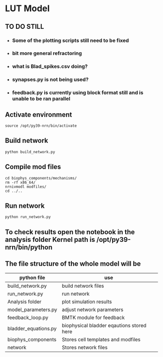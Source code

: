 # LUT Model

## TO DO STILL
* ### Some of the plotting scripts still need to be fixed
* ### bit more general refractoring
* ### what is Blad_spikes.csv doing?
* ### synapses.py is not being used?
* ### feedback.py is currently using block format still and is unable to be ran parallel

## Activate environment 
```
source /opt/py39-nrn/bin/activate
```
## Build network
```
python build_network.py
```
## Compile mod files
```
cd biophys_components/mechanisms/
rm -rf x86_64/
nrnivmodl modfiles/
cd ../..
```
## Run network
```
python run_network.py
```
## To check results open the notebook in the analysis folder Kernel path is /opt/py39-nrn/bin/python


## The file structure of the whole model will be 
| python file |use      |
|----------- | ----------- |
| build_network.py     |build network files            |
| run_network.py       |run network            | 
| Analysis folder      |plot simulation results            |
| model_parameters.py  |adjust network parameters                |
| feedback_loop.py     |BMTK module for feedback                  |
| bladder_equations.py |biophysical bladder eqautions stored here                 |
| biophys_components   |Stores cell templates and modfiles                 |
| network              |Stores network files                 |
